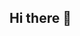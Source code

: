 ## Hi there 👋

<!--
**fluffyratt/fluffyratt** is a ✨ _special_ ✨ repository because its `README.md` (this file) appears on your GitHub profile.

Here are some ideas to get you started:

- 🔭 I’m currently working on ...
- 🌱 I’m currently learning ...
- 👯 I’m looking to collaborate on ...
- 🤔 I’m looking for help with dfdgf
- 💬 Ask me about ...
- 📫 How to reach me: ...
- 😄 Pronouns: ...
- ⚡ Fun fact: ...
-->
